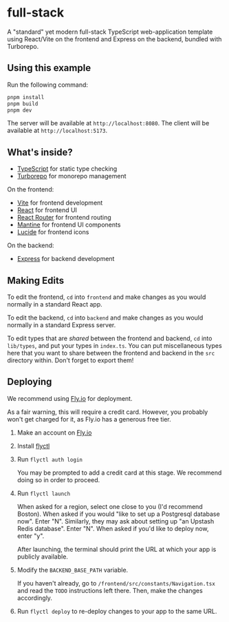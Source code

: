 # full-stack

A "standard" yet modern full-stack TypeScript web-application template using React/Vite on the frontend and Express on the backend, bundled with Turborepo.

## Using this example

Run the following command:

```sh
pnpm install
pnpm build
pnpm dev
```

The server will be available at `http://localhost:8080`.
The client will be available at `http://localhost:5173`.

## What's inside?

-   [TypeScript](https://www.typescriptlang.org/) for static type checking
-   [Turborepo](https://turbo.build/repo) for monorepo management

On the frontend:

-   [Vite](https://vitejs.dev/) for frontend development
-   [React](https://reactjs.org/) for frontend UI
-   [React Router](https://reactrouter.com/) for frontend routing
-   [Mantine](https://mantine.dev/) for frontend UI components
-   [Lucide](https://lucide.dev/) for frontend icons

On the backend:

-   [Express](https://expressjs.com/) for backend development

## Making Edits

To edit the frontend, `cd` into `frontend` and make changes as you would normally in a standard React app.

To edit the backend, `cd` into `backend` and make changes as you would normally in a standard Express server.

To edit types that are _shared_ between the frontend and backend, `cd` into `lib/types`, and put your types in `index.ts`. You can put miscellaneous types here that you want to share between the frontend and backend in the `src` directory within. Don't forget to export them!

## Deploying

We recommend using [Fly.io](https://fly.io/) for deployment.

As a fair warning, this will require a credit card. However, you probably won't get charged for it, as Fly.io has a generous free tier.

1. Make an account on [Fly.io](https://fly.io/)

2. Install [flyctl](https://fly.io/docs/hands-on/install-flyctl/)

3. Run `flyctl auth login`

    You may be prompted to add a credit card at this stage. We recommend doing so in order to proceed.

4. Run `flyctl launch`

    When asked for a region, select one close to you (I'd recommend Boston).
    When asked if you would "like to set up a Postgresql database now". Enter "N".
    Similarly, they may ask about setting up "an Upstash Redis database". Enter "N".
    When asked if you'd like to deploy now, enter "y".

    After launching, the terminal should print the URL at which your app is publicly available.

5. Modify the `BACKEND_BASE_PATH` variable.

    If you haven't already, go to `/frontend/src/constants/Navigation.tsx` and read the `TODO` instructions left there. Then, make the changes accordingly.

6. Run `flyctl deploy` to re-deploy changes to your app to the same URL.